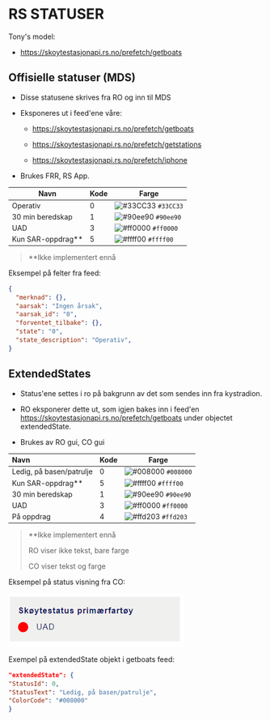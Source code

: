 # RS STATUSER

Tony's model:
- https://skoytestasjonapi.rs.no/prefetch/getboats

## Offisielle statuser (MDS)

- Disse statusene skrives fra RO og inn til MDS

- Eksponeres ut i feed'ene våre:  
  
  - https://skoytestasjonapi.rs.no/prefetch/getboats
  
  - https://skoytestasjonapi.rs.no/prefetch/getstations
  
  - https://skoytestasjonapi.rs.no/prefetch/iphone

- Brukes FRR, RS App.

| Navn              | Kode | Farge                                         |
| ----------------- | ---- | --------------------------------------------- |
| Operativ          | 0    | ![#33CC33](https://via.placeholder.com/15/33CC33/000000?text=+) `#33CC33`  | 
| 30 min beredskap  | 1    | ![#90ee90](https://via.placeholder.com/15/90ee90/000000?text=+) `#90ee90`  | 
| UAD               | 3    | ![#ff0000](https://via.placeholder.com/15/ff0000/000000?text=+) `#ff0000`  | 
| Kun SAR-oppdrag** | 5    | ![#ffff00](https://via.placeholder.com/15/ffff00/000000?text=+) `#ffff00`  |

>**Ikke implementert ennå

Eksempel på felter fra feed:
```json
{
  "merknad": {},
  "aarsak": "Ingen årsak",
  "aarsak_id": "0",
  "forventet_tilbake": {},
  "state": "0",
  "state_description": "Operativ",
}
```


## ExtendedStates

- Status'ene settes i ro på bakgrunn av det som sendes inn fra kystradion.

- RO eksponerer dette ut, som igjen bakes inn i feed'en https://skoytestasjonapi.rs.no/prefetch/getboats under objectet extendedState.

- Brukes av RO gui, CO gui 

| Navn                     | Kode | Farge                                         |
|:------------------------ | ---- | --------------------------------------------- |
| Ledig, på basen/patrulje | 0    | ![#008000](https://via.placeholder.com/15/008000/000000?text=+) `#008000` |
| Kun SAR-oppdrag**        | 5    | ![#ffff00](https://via.placeholder.com/15/ffff00/000000?text=+) `#ffff00` |
| 30 min beredskap         | 1    | ![#90ee90](https://via.placeholder.com/15/90ee90/000000?text=+) `#90ee90` |
| UAD                      | 3    | ![#ff0000](https://via.placeholder.com/15/ff000/000000?text=+) `#ff0000` |
| På oppdrag               | 4    | ![#ffd203](https://via.placeholder.com/15/ffd203/000000?text=+) `#ffd203` |



> **Ikke implementert ennå
>
> 
> RO viser ikke tekst, bare farge
> 
> CO viser tekst og farge



Eksempel på status visning fra CO:

![](https://github.com/Redningsselskapet/Fartoysstatuser/blob/main/img/co.PNG)



Exempel på extendedState objekt i getboats feed:

```json
"extendedState": {
"StatusId": 0,
"StatusText": "Ledig, på basen/patrulje",
"ColorCode": "#008000"
}
```


